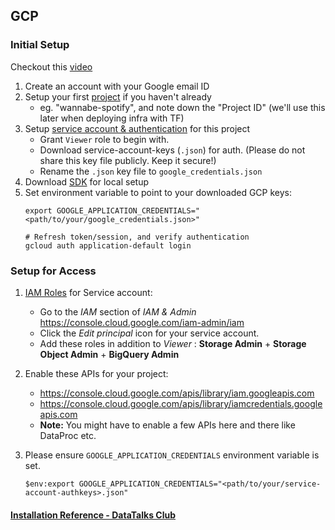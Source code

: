 ## GCP

### Initial Setup

Checkout this [video](https://www.youtube.com/watch?v=Hajwnmj0xfQ&list=PL3MmuxUbc_hJed7dXYoJw8DoCuVHhGEQb&index=11&t=3s)

1. Create an account with your Google email ID 
2. Setup your first [project](https://console.cloud.google.com/) if you haven't already
    * eg. "wannabe-spotify", and note down the "Project ID" (we'll use this later when deploying infra with TF)
3. Setup [service account & authentication](https://cloud.google.com/docs/authentication/getting-started) for this project
    * Grant `Viewer` role to begin with.
    * Download service-account-keys (`.json`) for auth. (Please do not share this key file publicly. Keep it secure!)
    * Rename the `.json` key file to `google_credentials.json`
4. Download [SDK](https://cloud.google.com/sdk/docs/quickstart) for local setup
5. Set environment variable to point to your downloaded GCP keys:
   ```shell
   export GOOGLE_APPLICATION_CREDENTIALS="<path/to/your/google_credentials.json>"
   
   # Refresh token/session, and verify authentication
   gcloud auth application-default login
   ```
   
### Setup for Access

1. [IAM Roles](https://cloud.google.com/storage/docs/access-control/iam-roles) for Service account:
   * Go to the *IAM* section of *IAM & Admin* https://console.cloud.google.com/iam-admin/iam
   * Click the *Edit principal* icon for your service account.
   * Add these roles in addition to *Viewer* : **Storage Admin** + **Storage Object Admin** + **BigQuery Admin**
   
2. Enable these APIs for your project:
   * https://console.cloud.google.com/apis/library/iam.googleapis.com
   * https://console.cloud.google.com/apis/library/iamcredentials.googleapis.com
   * **Note:** You might have to enable a few APIs here and there like DataProc etc.
   
3. Please ensure `GOOGLE_APPLICATION_CREDENTIALS` environment variable is set.
   ```shell
   $env:export GOOGLE_APPLICATION_CREDENTIALS="<path/to/your/service-account-authkeys>.json"
   ```

#### [Installation Reference - DataTalks Club](https://github.com/DataTalksClub/data-engineering-zoomcamp/blob/main/week_1_basics_n_setup/1_terraform_gcp/2_gcp_overview.md#initial-setup)
